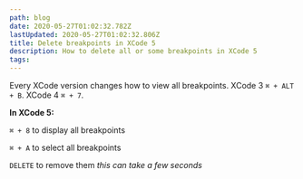 ```yaml
---
path: blog
date: 2020-05-27T01:02:32.782Z
lastUpdated: 2020-05-27T01:02:32.806Z
title: Delete breakpoints in XCode 5
description: How to delete all or some breakpoints in XCode 5
tags:
---
```

Every XCode version changes how to view all breakpoints. XCode 3 `⌘ + ALT + B`. XCode 4 `⌘ + 7`.

**In XCode 5:**

`⌘ + 8` to display all breakpoints

`⌘ + A` to select all breakpoints

`DELETE` to remove them *this can take a few seconds*
